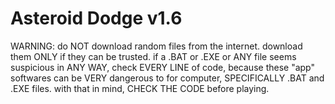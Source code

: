 # Asteroid Dodge v1.6
WARNING:
do NOT download random files from the internet.
download them ONLY if they can be trusted.
if a .BAT or .EXE or ANY file seems suspicious in ANY WAY,
check EVERY LINE of code, because these "app" softwares
can be VERY dangerous to for computer, SPECIFICALLY .BAT and .EXE files.
with that in mind, CHECK THE CODE before playing.
